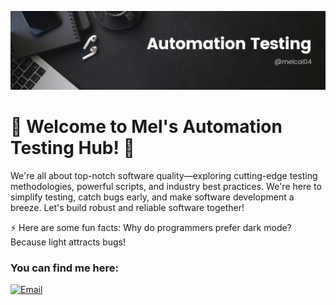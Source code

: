 ![Banner Image](https://github.com/melcal04/melcal04/blob/main/Images/Banner.jpg)

# 👋 Welcome to Mel's Automation Testing Hub! 🚀

We're all about top-notch software quality—exploring cutting-edge testing methodologies, powerful scripts, and industry best practices. We're here to simplify testing, catch bugs early, and make software development a breeze. Let's build robust and reliable software together! 

⚡ Here are some fun facts: Why do programmers prefer dark mode? Because light attracts bugs!

### You can find me here:
[![Email](https://img.shields.io/badge/Email-melchorcallos04%40gmail.com-blue?style=flat-square&logo=gmail)](mailto:melchorcallos04@gmail.com)

